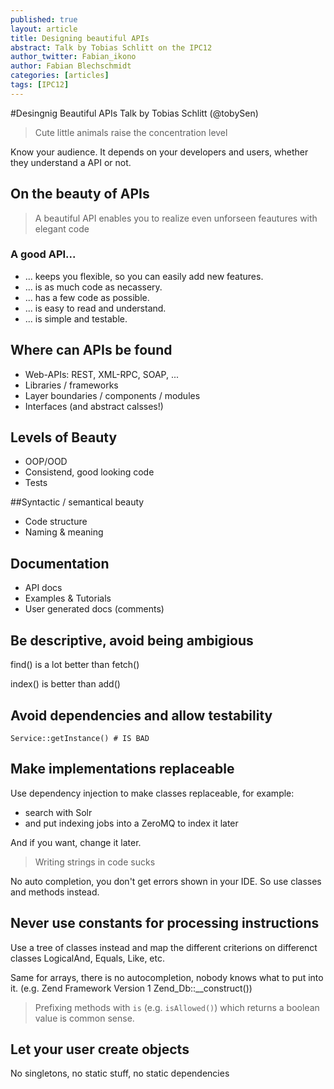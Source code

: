 ```yaml
---
published: true
layout: article
title: Designing beautiful APIs
abstract: Talk by Tobias Schlitt on the IPC12
author_twitter: Fabian_ikono
author: Fabian Blechschmidt
categories: [articles]
tags: [IPC12]
---
```


#Desingnig Beautiful APIs
Talk by Tobias Schlitt (@tobySen)

> Cute little animals raise the concentration level

Know your audience. It depends on your developers and users, whether they understand a API or not.

## On the beauty of APIs

> A beautiful API enables you to realize even unforseen feautures with elegant code

### A good API...

* ... keeps you flexible, so you can easily add new features.
* ... is as much code as necassery.
* ... has a few code as possible.
* ... is easy to read and understand.
* ... is simple and testable.

## Where can APIs be found

* Web-APIs: REST, XML-RPC, SOAP, ...
* Libraries / frameworks
* Layer boundaries / components / modules
* Interfaces (and abstract calsses!)

## Levels of Beauty

* OOP/OOD
* Consistend, good looking code
* Tests

##Syntactic / semantical beauty

* Code structure
* Naming & meaning

## Documentation
* API docs
* Examples & Tutorials
* User generated docs (comments)

## Be descriptive, avoid being ambigious

find() is a lot better than fetch()

index() is better than add()

## Avoid dependencies and allow testability

    Service::getInstance() # IS BAD
    
## Make implementations replaceable

Use dependency injection to make classes replaceable, for example:

* search with Solr
* and put indexing jobs into a ZeroMQ to index it later

And if you want, change it later.   

> Writing strings in code sucks

No auto completion, you don't get errors shown in your IDE. So use classes and methods instead.

## Never use constants for processing instructions

Use a tree of classes instead and map the different criterions on differenct classes LogicalAnd, Equals, Like, etc.

Same for arrays, there is no autocompletion, nobody knows what to put into it. (e.g. Zend Framework Version 1 Zend_Db::__construct())

> Prefixing methods with `is` (e.g. `isAllowed()`) which returns a boolean value is common sense.

## Let your user create objects

No singletons, no static stuff, no static dependencies







